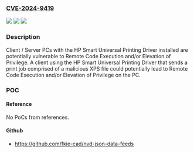 ### [CVE-2024-9419](https://cve.mitre.org/cgi-bin/cvename.cgi?name=CVE-2024-9419)
![](https://img.shields.io/static/v1?label=Product&message=HP%20Smart%20Universal%20Printing%20Driver&color=blue)
![](https://img.shields.io/static/v1?label=Version&message=n%2Fa&color=blue)
![](https://img.shields.io/static/v1?label=Vulnerability&message=CWE-787%20Out-of-bounds%20Write&color=brighgreen)

### Description

Client / Server PCs with the HP Smart Universal Printing Driver installed are potentially vulnerable to Remote Code Execution and/or Elevation of Privilege. A client using the HP Smart Universal Printing Driver that sends a print job comprised of a malicious XPS file could potentially lead to Remote Code Execution and/or Elevation of Privilege on the PC.

### POC

#### Reference
No PoCs from references.

#### Github
- https://github.com/fkie-cad/nvd-json-data-feeds

